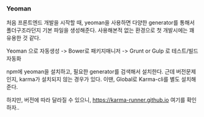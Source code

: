 
### Yeoman 
처음 프론트엔드 개발을 시작할 때, yeoman을 사용하면 다양한 generator를 통해서 폴더구조라던지 기본 파일을 생성해준다.
사용해본적 없는 환경으로 첫 개발시에는 꽤 유용한 것 같다.

Yeoman 으로 자동생성 -> Bower로 패키지매니저 -> Grunt or Gulp 로 테스트/빌드 자동화

npm에 yeoman을 설치하고, 필요한 generator를 검색해서 설치한다.
근데 버전문제인지, karma가 설치되지 않는 경우가 있다. 이땐, Global로 Karma-cli를 별도 설치해 준다.

하지만, 버전에 따라 달라질 수 있으니, https://karma-runner.github.io 여기를 확인하자..
